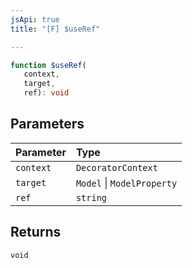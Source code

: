 ```yaml
---
jsApi: true
title: "[F] $useRef"

---
```

```ts
function $useRef(
   context, 
   target, 
   ref): void
```

## Parameters

| Parameter | Type |
| :------ | :------ |
| `context` | `DecoratorContext` |
| `target` | `Model` \| `ModelProperty` |
| `ref` | `string` |

## Returns

`void`
